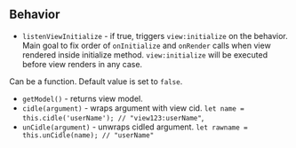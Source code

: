 ## Behavior
* `listenViewInitialize` - if true, triggers `view:initialize` on the behavior. Main goal to fix order of `onInitialize` and `onRender` calls when view rendered inside initialize method. `view:initialize` will be executed before view renders in any case.

Can be a function. Default value is set to `false`. 

* `getModel()` - returns view model.
* `cidle(argument)` - wraps argument with view cid. `let name = this.cidle('userName'); // "view123:userName"`, 
* `unCidle(argument)` - unwraps cidled argument. `let rawname = this.unCidle(name); // "userName"`
